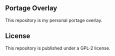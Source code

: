 ## Portage Overlay
This repository is my personal portage overlay.

## License
This repository is published under a GPL-2 license.
